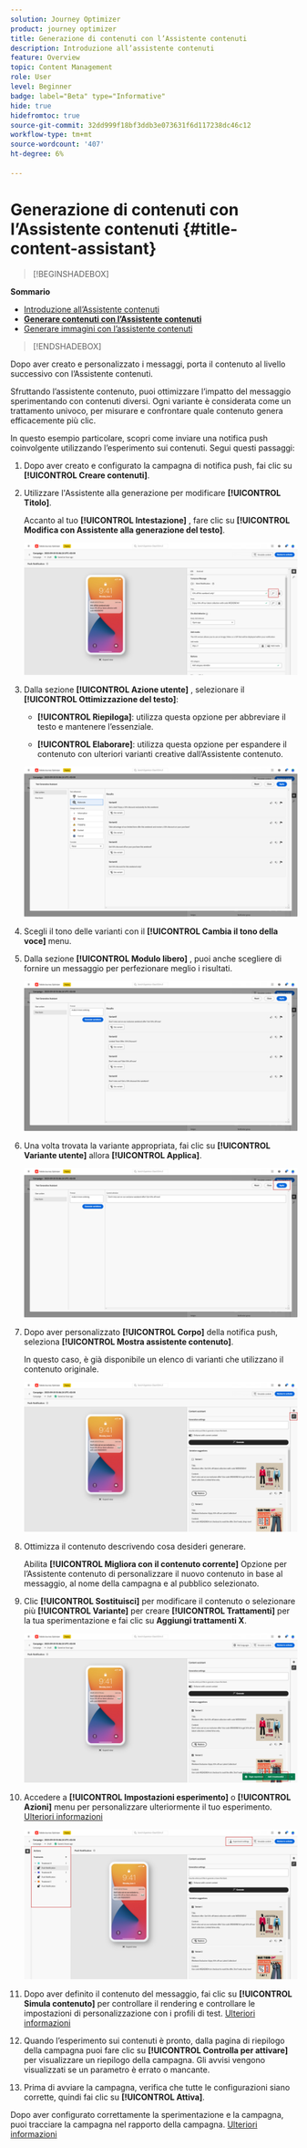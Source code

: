 ```yaml
---
solution: Journey Optimizer
product: journey optimizer
title: Generazione di contenuti con l’Assistente contenuti
description: Introduzione all’assistente contenuti
feature: Overview
topic: Content Management
role: User
level: Beginner
badge: label="Beta" type="Informative"
hide: true
hidefromtoc: true
source-git-commit: 32dd999f18bf3ddb3e073631f6d117238dc46c12
workflow-type: tm+mt
source-wordcount: '407'
ht-degree: 6%

---
```


# Generazione di contenuti con l’Assistente contenuti {#title-content-assistant}

>[!BEGINSHADEBOX]

**Sommario**

* [Introduzione all’Assistente contenuti](gs-generative.md)
* **[Generare contenuti con l’Assistente contenuti](generative-content.md)**
* [Generare immagini con l’assistente contenuti](generative-image.md)

>[!ENDSHADEBOX]

Dopo aver creato e personalizzato i messaggi, porta il contenuto al livello successivo con l’Assistente contenuti.

Sfruttando l’assistente contenuto, puoi ottimizzare l’impatto del messaggio sperimentando con contenuti diversi. Ogni variante è considerata come un trattamento univoco, per misurare e confrontare quale contenuto genera efficacemente più clic.

In questo esempio particolare, scopri come inviare una notifica push coinvolgente utilizzando l’esperimento sui contenuti. Segui questi passaggi:

1. Dopo aver creato e configurato la campagna di notifica push, fai clic su **[!UICONTROL Creare contenuti]**.

1. Utilizzare l&#39;Assistente alla generazione per modificare **[!UICONTROL Titolo]**.

   Accanto al tuo **[!UICONTROL Intestazione]** , fare clic su **[!UICONTROL Modifica con Assistente alla generazione del testo]**.

   ![](assets/gen-ai-title-1.png)

1. Dalla sezione **[!UICONTROL Azione utente]** , selezionare il **[!UICONTROL Ottimizzazione del testo]**:

   * **[!UICONTROL Riepiloga]**: utilizza questa opzione per abbreviare il testo e mantenere l’essenziale.

   * **[!UICONTROL Elaborare]**: utilizza questa opzione per espandere il contenuto con ulteriori varianti creative dall’Assistente contenuto.

   ![](assets/gen-ai-title-2.png)

1. Scegli il tono delle varianti con il **[!UICONTROL Cambia il tono della voce]** menu.

1. Dalla sezione **[!UICONTROL Modulo libero]** , puoi anche scegliere di fornire un messaggio per perfezionare meglio i risultati.

   ![](assets/gen-ai-title-3.png)

1. Una volta trovata la variante appropriata, fai clic su **[!UICONTROL Variante utente]** allora **[!UICONTROL Applica]**.

   ![](assets/gen-ai-title-4.png)

1. Dopo aver personalizzato **[!UICONTROL Corpo]** della notifica push, seleziona **[!UICONTROL Mostra assistente contenuto]**.

   In questo caso, è già disponibile un elenco di varianti che utilizzano il contenuto originale.

   ![](assets/gen-ai-title-5.png)

1. Ottimizza il contenuto descrivendo cosa desideri generare.

   Abilita **[!UICONTROL Migliora con il contenuto corrente]** Opzione per l’Assistente contenuto di personalizzare il nuovo contenuto in base al messaggio, al nome della campagna e al pubblico selezionato.

1. Clic **[!UICONTROL Sostituisci]** per modificare il contenuto o selezionare più **[!UICONTROL Variante]** per creare **[!UICONTROL Trattamenti]** per la tua sperimentazione e fai clic su **Aggiungi trattamenti X**.

   ![](assets/gen-ai-title-6.png)

1. Accedere a **[!UICONTROL Impostazioni esperimento]** o **[!UICONTROL Azioni]** menu per personalizzare ulteriormente il tuo esperimento. [Ulteriori informazioni](../campaigns/content-experiment.md)

   ![](assets/gen-ai-title-7.png)

1. Dopo aver definito il contenuto del messaggio, fai clic su **[!UICONTROL Simula contenuto]** per controllare il rendering e controllare le impostazioni di personalizzazione con i profili di test. [Ulteriori informazioni](../email/preview.md)

1. Quando l’esperimento sui contenuti è pronto, dalla pagina di riepilogo della campagna puoi fare clic su **[!UICONTROL Controlla per attivare]** per visualizzare un riepilogo della campagna. Gli avvisi vengono visualizzati se un parametro è errato o mancante.

1. Prima di avviare la campagna, verifica che tutte le configurazioni siano corrette, quindi fai clic su **[!UICONTROL Attiva]**.

Dopo aver configurato correttamente la sperimentazione e la campagna, puoi tracciare la campagna nel rapporto della campagna. [Ulteriori informazioni](../reports/campaign-global-report.md#experimentation-report)

